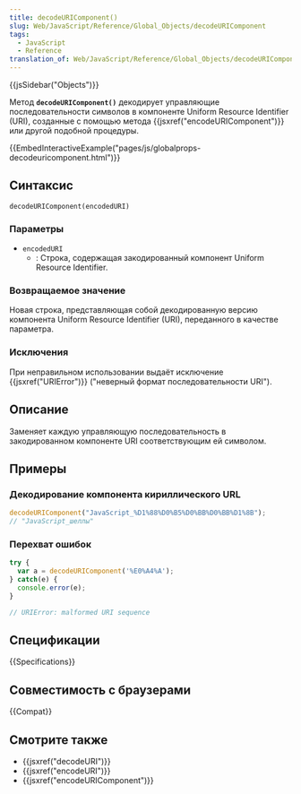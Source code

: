 ```yaml
---
title: decodeURIComponent()
slug: Web/JavaScript/Reference/Global_Objects/decodeURIComponent
tags:
  - JavaScript
  - Reference
translation_of: Web/JavaScript/Reference/Global_Objects/decodeURIComponent
---
```


{{jsSidebar("Objects")}}

Метод **`decodeURIComponent()`** декодирует управляющие последовательности символов в компоненте Uniform Resource Identifier (URI), созданные с помощью метода {{jsxref("encodeURIComponent")}} или другой подобной процедуры.

{{EmbedInteractiveExample("pages/js/globalprops-decodeuricomponent.html")}}

## Синтаксис

```
decodeURIComponent(encodedURI)
```

### Параметры

- `encodedURI`
  - : Строка, содержащая закодированный компонент Uniform Resource Identifier.

### Возвращаемое значение

Новая строка, представляющая собой декодированную версию компонента Uniform Resource Identifier (URI), переданного в качестве параметра.

### Исключения

При неправильном использовании выдаёт исключение {{jsxref("URIError")}} ("неверный формат последовательности URI").

## Описание

Заменяет каждую управляющую последовательность в закодированном компоненте URI соответствующим ей символом.

## Примеры

### Декодирование компонента кириллического URL

```js
decodeURIComponent("JavaScript_%D1%88%D0%B5%D0%BB%D0%BB%D1%8B");
// "JavaScript_шеллы"
```

### Перехват ошибок

```js
try {
  var a = decodeURIComponent('%E0%A4%A');
} catch(e) {
  console.error(e);
}

// URIError: malformed URI sequence
```

## Спецификации

{{Specifications}}

## Совместимость с браузерами

{{Compat}}

## Смотрите также

- {{jsxref("decodeURI")}}
- {{jsxref("encodeURI")}}
- {{jsxref("encodeURIComponent")}}
